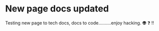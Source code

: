 # New page docs updated

Testing new page to tech docs, docs to code..........enjoy hacking. :alien: :question: :bangbang:
